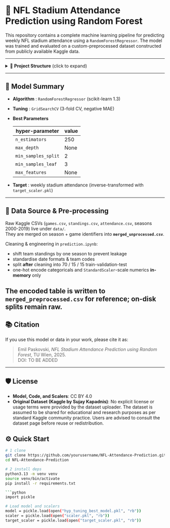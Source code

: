 # 🏈 NFL Stadium Attendance Prediction using Random Forest

This repository contains a complete machine learning pipeline for predicting weekly NFL stadium attendance using a `RandomForestRegressor`. The model was trained and evaluated on a custom-preprocessed dataset constructed from publicly available Kaggle data.

---

<details> <summary>📁 <strong>Project Structure</strong> <span style="font-weight:normal">(click to expand)</span></summary>
.
├── data
│   ├── attendance.csv              # raw game-level attendance (2000-2019)  (backup)
│   ├── games.csv                   # raw game metadata: teams, scores, dates  (backup)
│   ├── standings.csv               # raw season-level team stats              (backup)
│   ├── merged_unprocessed.csv      # raw merge before any cleaning
│   └── merged_preprocessed.csv     # cleaned merge – no encoding/scaling yet
│
├── model_scalers
│   ├── hyp_tuning_best_model.pkl   # RandomForestRegressor (best GridSearchCV params)
│   ├── scaler.pkl                  # StandardScaler fitted to feature matrix X
│   └── target_scaler.pkl           # StandardScaler fitted to target y (attendance)
│
├── outputs
│   ├── mae_vs_estimators.png       # elbow plot: MAE vs n_estimators
│   ├── rf_test_results.txt         # held-out test metrics (MAE/MSE/R², scaled & original)
│   └── rf_validation_results.txt   # CV metrics used for hyper-parameter tuning
│
├── prediction.ipynb                # full pipeline & reproducibility notebook
├── requirements.txt                # pip-installable dependency list
└── README.md                       # project overview, usage guide, citations
</details>



---

## 🧠 Model Summary

* **Algorithm** : `RandomForestRegressor` (scikit-learn 1.3)  
* **Tuning** : `GridSearchCV` (3-fold CV, negative MAE)  
* **Best Parameters**

  | hyper-parameter | value |
  |-----------------|-------|
  | `n_estimators`  | 250   |
  | `max_depth`     | None  |
  | `min_samples_split` | 2 |
  | `min_samples_leaf`  | 3 |
  | `max_features`      | None |

* **Target** : weekly stadium attendance (inverse-transformed with `target_scaler.pkl`)

---

## 🧪 Data Source & Pre-processing

Raw Kaggle CSVs (`games.csv`, `standings.csv`, `attendance.csv`, seasons 2000-2019) live under `data/`.  
They are merged on season + game identifiers into **`merged_unprocessed.csv`**.

Cleaning & engineering in `prediction.ipynb`:

* shift team standings by one season to prevent leakage  
* standardise date formats & team codes  
* split **after** cleaning into 70 / 15 / 15 train-validation-test  
* one-hot encode categoricals and `StandardScaler`-scale numerics **in-memory** only

The encoded table is written to **`merged_preprocessed.csv`** for reference; on-disk splits remain raw.
---

## 📚 Citation

If you use this model or data in your work, please cite it as:

> Emil Paskovski, *NFL Stadium Attendance Prediction using Random Forest*, TU Wien, 2025.  
> DOI: TO BE ADDED


---

## 🛡 License

- **Model, Code, and Scalers**: CC BY 4.0
- **Original Dataset (Kaggle by Sujay Kapadnis)**: No explicit license or usage terms were provided by the dataset uploader. The dataset is assumed to be shared for educational and research purposes as per standard Kaggle community practice. Users are advised to consult the dataset page before reuse or redistribution.

## ⚙️ Quick Start

```bash
# 1 clone
git clone https://github.com/yourusername/NFL-Attendance-Prediction.git
cd NFL-Attendance-Prediction

# 2 install deps
python3.13 -m venv venv
source venv/bin/activate
pip install -r requirements.txt

```python
import pickle

# Load model and scalers
model = pickle.load(open("hyp_tuning_best_model.pkl", "rb"))
scaler = pickle.load(open("scaler.pkl", "rb"))
target_scaler = pickle.load(open("target_scaler.pkl", "rb"))
